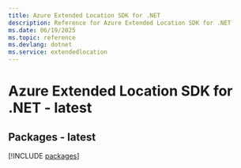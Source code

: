 ```yaml
---
title: Azure Extended Location SDK for .NET
description: Reference for Azure Extended Location SDK for .NET
ms.date: 06/19/2025
ms.topic: reference
ms.devlang: dotnet
ms.service: extendedlocation
---
```

# Azure Extended Location SDK for .NET - latest
## Packages - latest
[!INCLUDE [packages](extended-location-index.md)]